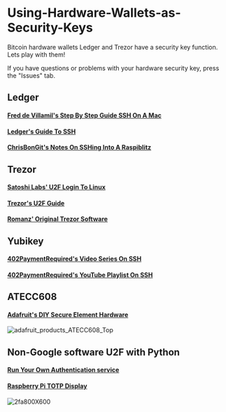 # Using-Hardware-Wallets-as-Security-Keys
Bitcoin hardware wallets Ledger and Trezor have a security key function.  Lets play with them!

If you have questions or problems with your hardware security key, press the "Issues" tab.

## Ledger

#### [Fred de Villamil's Step By Step Guide SSH On A Mac](https://thoughts.t37.net/a-step-by-step-guide-to-securing-your-ssh-keys-with-the-ledger-nano-s-92e58c64a005)
#### [Ledger's Guide To SSH](https://blog.ledger.com/ssh/)

#### [ChrisBonGit's Notes On SSHing Into A Raspiblitz](https://github.com/rootzoll/raspiblitz/issues/3378#issuecomment-1453701487)

## Trezor

#### [Satoshi Labs' U2F Login To Linux](https://blog.trezor.io/trezor-u2f-login-into-your-linux-mint-bd3684d4a8ba)

#### [Trezor's U2F Guide](https://wiki.trezor.io/U2F)

#### [Romanz' Original Trezor Software](https://github.com/romanz/trezor-agent)

## Yubikey

#### [402PaymentRequired's Video Series On SSH](https://bitcointv.com/c/402paymentrequired/videos)

#### [402PaymentRequired's YouTube Playlist On SSH](https://www.youtube.com/playlist?list=PLmoQ11MXEmahVl_uJVH0-a3XJtMV59PBu)


## ATECC608

#### [Adafruit's DIY Secure Element Hardware](https://www.adafruit.com/product/4314)
![adafruit_products_ATECC608_Top](https://user-images.githubusercontent.com/23216537/222857008-49f404dd-3d1e-4421-975d-fc114c113e10.jpg)

## Non-Google software U2F with Python

#### [Run Your Own Authentication service](https://pyauth.github.io/pyotp/)
#### [Raspberry Pi TOTP Display](https://forums.adafruit.com/viewtopic.php?t=191031)
![2fa800X600](https://user-images.githubusercontent.com/23216537/222856411-53a99915-a80f-410f-9ee0-c17d63eed990.jpg)

